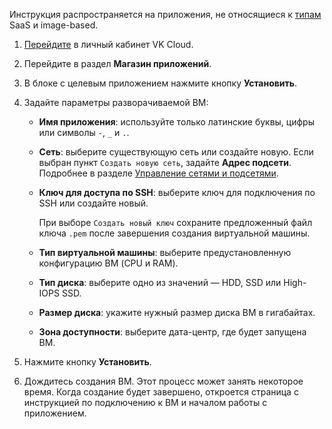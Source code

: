 <warn>

Инструкция распространяется на приложения, не относящиеся к [типам](../../../concepts/about/) SaaS и image-based.

</warn>

1. [Перейдите](https://mcs.mail.ru/app/) в личный кабинет VK Cloud.
1. Перейдите в раздел **Магазин приложений**.
1. В блоке с целевым приложением нажмите кнопку **Установить**.
1. Задайте параметры разворачиваемой ВМ:

    - **Имя приложения**: используйте только латинские буквы, цифры или символы `-`, `_` и `.`.
    - **Сеть**: выберите существующую сеть или создайте новую. Если выбран пункт `Создать новую сеть`, задайте **Адрес подсети**. Подробнее в разделе [Управление сетями и подсетями](/ru/networks/vnet/operations/manage-net).
    - **Ключ для доступа по SSH**: выберите ключ для подключения по SSH или создайте новый.

        При выборе `Создать новый ключ` сохраните предложенный файл ключа `.pem` после завершения создания виртуальной машины.

    - **Тип виртуальной машины**: выберите предустановленную конфигурацию ВМ (CPU и RAM).
    - **Тип диска**: выберите одно из значений — HDD, SSD или High-IOPS SSD.
    - **Размер диска**: укажите нужный размер диска ВМ в гигабайтах.
    - **Зона доступности**: выберите дата-центр, где будет запущена ВМ.

1. Нажмите кнопку **Установить**.
1. Дождитесь создания ВМ. Этот процесс может занять некоторое время. Когда создание будет завершено, откроется страница с инструкцией по подключению к ВМ и началом работы с приложением.
